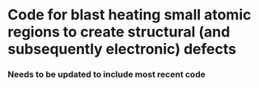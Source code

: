 # Code for blast heating small atomic regions to create structural (and subsequently electronic) defects
### Needs to be updated to include most recent code
